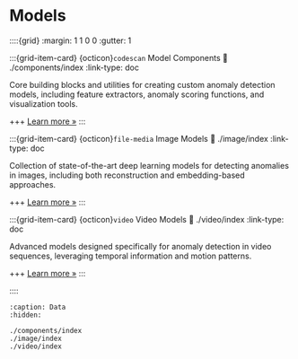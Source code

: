 # Models

::::{grid}
:margin: 1 1 0 0
:gutter: 1

:::{grid-item-card} {octicon}`codescan` Model Components
:link: ./components/index
:link-type: doc

Core building blocks and utilities for creating custom anomaly detection models, including feature extractors, anomaly scoring functions, and visualization tools.

+++
[Learn more »](./components/index)
:::

:::{grid-item-card} {octicon}`file-media` Image Models
:link: ./image/index
:link-type: doc

Collection of state-of-the-art deep learning models for detecting anomalies in images, including both reconstruction and embedding-based approaches.

+++
[Learn more »](./image/index)
:::

:::{grid-item-card} {octicon}`video` Video Models
:link: ./video/index
:link-type: doc

Advanced models designed specifically for anomaly detection in video sequences, leveraging temporal information and motion patterns.

+++
[Learn more »](./video/index)
:::

::::

```{toctree}
:caption: Data
:hidden:

./components/index
./image/index
./video/index
```
